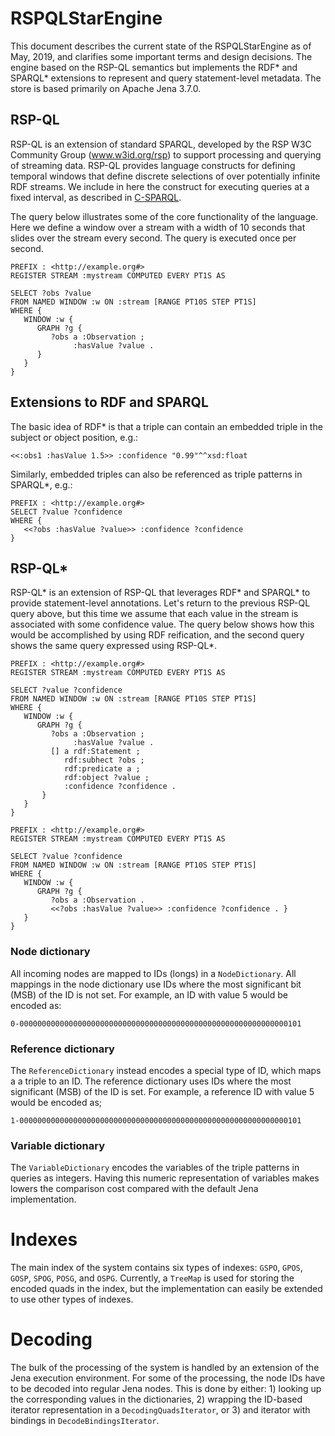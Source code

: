 # RSPQLStarEngine

This document describes the current state of the RSPQLStarEngine as of May, 2019, and
clarifies some important terms and design decisions. The engine based on
the RSP-QL semantics but implements the RDF\* and SPARQL\* extensions to represent and query
statement-level metadata. The store is based primarily on Apache Jena 3.7.0.

## RSP-QL
RSP-QL is an extension of standard SPARQL, developed by the RSP W3C Community Group (www.w3id.org/rsp)
to support processing and querying of streaming data. RSP-QL provides language constructs for defining
temporal windows that define discrete selections of over potentially infinite RDF streams. We include
in here the construct for executing queries at a fixed interval, as described in
[C-SPARQL](http://larkc.org/wp-content/uploads/2008/01/2010-Querying-RDF-Streams-with-C-SPARQL.pdf).

The query below illustrates some of the core functionality of the language. Here we define a window over
a stream with a width of 10 seconds that slides over the stream every second. The query is executed once
per second.

```
PREFIX : <http://example.org#>
REGISTER STREAM :mystream COMPUTED EVERY PT1S AS 

SELECT ?obs ?value
FROM NAMED WINDOW :w ON :stream [RANGE PT10S STEP PT1S]
WHERE {
   WINDOW :w {
      GRAPH ?g {
         ?obs a :Observation ;
              :hasValue ?value .
      }
   }
}
```

## Extensions to RDF and SPARQL

The basic idea of RDF\* is that a triple can contain an embedded triple in the subject or
object position, e.g.:

```
<<:obs1 :hasValue 1.5>> :confidence "0.99"^^xsd:float
```

Similarly, embedded triples can also be referenced as triple patterns in SPARQL\*, e.g.:

```
PREFIX : <http://example.org#>
SELECT ?value ?confidence
WHERE {
   <<?obs :hasValue ?value>> :confidence ?confidence
}
```

## RSP-QL*

RSP-QL* is an extension of RSP-QL that leverages RDF* and SPARQL* to provide statement-level
annotations. Let's return to the previous RSP-QL query above, but this time we assume that each
value in the stream is associated with some confidence value. The query below shows how this would
be accomplished by using RDF reification, and the second query shows the same query expressed using
RSP-QL*.

```
PREFIX : <http://example.org#>
REGISTER STREAM :mystream COMPUTED EVERY PT1S AS 

SELECT ?value ?confidence
FROM NAMED WINDOW :w ON :stream [RANGE PT10S STEP PT1S]
WHERE {
   WINDOW :w {
      GRAPH ?g {
         ?obs a :Observation ;
              :hasValue ?value .
         [] a rdf:Statement ;
            rdf:subhect ?obs ;
            rdf:predicate a ;
            rdf:object ?value ;
            :confidence ?confidence .
       }
   }
}
```

```
PREFIX : <http://example.org#>
REGISTER STREAM :mystream COMPUTED EVERY PT1S AS 

SELECT ?value ?confidence
FROM NAMED WINDOW :w ON :stream [RANGE PT10S STEP PT1S]
WHERE {
   WINDOW :w {
      GRAPH ?g {
         ?obs a :Observation .
         <<?obs :hasValue ?value>> :confidence ?confidence . }
   }
}
```


### Node dictionary
All incoming nodes are mapped to IDs (longs) in a `NodeDictionary`. All mappings
in the node dictionary use IDs where the most significant bit (MSB) of the ID is
not set. For example, an ID with value 5 would be encoded as:

```
0-000000000000000000000000000000000000000000000000000000000000101
```

### Reference dictionary
The `ReferenceDictionary` instead encodes a special type of ID, which maps a a triple to an ID.
The reference dictionary uses IDs where the most significant (MSB) of the ID is set. For
example, a reference ID with value 5 would be encoded as;
```
1-000000000000000000000000000000000000000000000000000000000000101
```

### Variable dictionary
The `VariableDictionary` encodes the variables of the triple patterns in queries as integers. Having
this numeric representation of variables makes lowers the comparison cost compared with the default
Jena implementation.

# Indexes
The main index of the system contains six types of indexes: `GSPO`, `GPOS`, `GOSP`, `SPOG`,
`POSG`, and `OSPG`. Currently, a `TreeMap` is used for storing the encoded quads in the index, but the
implementation can easily be extended to use other types of indexes.

# Decoding
The bulk of the processing of the system is handled by an extension of the Jena execution
environment. For some of the processing, the node IDs have to be decoded into regular
Jena nodes. This is done by either: 1) looking up the corresponding values in the
dictionaries, 2) wrapping the ID-based iterator representation in a `DecodingQuadsIterator`, or 3) 
and iterator with bindings in `DecodeBindingsIterator`. 
